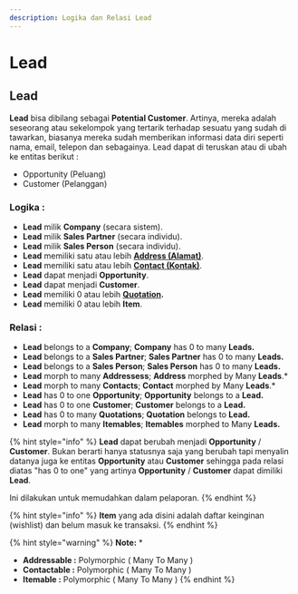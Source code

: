 ```yaml
---
description: Logika dan Relasi Lead
---
```


# Lead

## Lead

**Lead** bisa dibilang sebagai **Potential Customer**. Artinya, mereka adalah seseorang atau sekelompok yang tertarik terhadap sesuatu yang sudah di tawarkan, biasanya mereka sudah memberikan informasi data diri seperti nama, email, telepon dan sebagainya. Lead dapat di teruskan atau di ubah ke entitas berikut :

* Opportunity (Peluang)
* Customer (Pelanggan)

### Logika :

* **Lead** milik **Company** (secara sistem).
* **Lead** milik **Sales Partner** (secara individu).&#x20;
* **Lead** milik **Sales Person** (secara individu).
* **Lead** memiliki satu atau lebih [**Address (Alamat)**](address.md).
* **Lead** memiliki satu atau lebih [**Contact (Kontak)**](contact.md).
* **Lead** dapat menjadi **Opportunity**.
* **Lead** dapat menjadi **Customer**.
* **Lead** memiliki 0 atau lebih [**Quotation**](../selling-concept/quotation.md)**.**
* **Lead** memiliki 0 atau lebih **Item**.&#x20;

### Relasi :

* **Lead** belongs to a **Company**; **Company** has 0 to many **Leads.**
* **Lead** belongs to a **Sales Partner**; **Sales Partner** has 0 to many **Leads.**&#x20;
* **Lead** belongs to a **Sales Person**; **Sales Person** has 0 to many **Leads.**
* **Lead** morph to many **Addressess**; **Address** morphed by Many **Leads**.\*
* **Lead** morph to many **Contacts**; **Contact** morphed by Many **Leads**.\*
* **Lead** has 0 to one **Opportunity**; **Opportunity** belongs to a **Lead.**
* **Lead** has 0 to one **Customer**; **Customer** belongs to a **Lead.**
* **Lead** has 0 to many **Quotations**; **Quotation** belongs to **Lead.**
* **Lead** morph to many **Itemables**; **Itemables** morphed to Many **Leads.**

{% hint style="info" %}
**Lead** dapat berubah menjadi **Opportunity** / **Customer**. Bukan berarti hanya statusnya saja yang berubah tapi menyalin datanya juga ke entitas **Opportunity** atau **Customer** sehingga pada relasi diatas "has 0 to one" yang artinya **Opportunity** / **Customer** dapat dimiliki **Lead**.

Ini dilakukan untuk memudahkan dalam pelaporan.
{% endhint %}

{% hint style="info" %}
**Item** yang ada disini adalah daftar keinginan (wishlist) dan belum masuk ke transaksi.
{% endhint %}

{% hint style="warning" %}
**Note:** \*

* **Addressable  :** Polymorphic ( Many To Many )
* **Contactable :** Polymorphic ( Many To Many )&#x20;
* **Itemable :** Polymorphic ( Many To Many )
{% endhint %}
